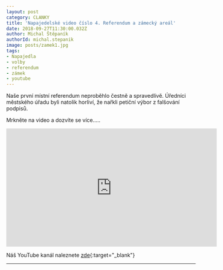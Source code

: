 ```yaml
---
layout: post
category: CLANKY
title: 'Napajedelské video číslo 4. Referendum a zámecký areál'
date: 2018-09-27T11:30:00.032Z
author: Michal Štěpaník
authorId: michal.stepanik
image: posts/zamek1.jpg
tags: 
- Napajedla 
- volby 
- referendum 
- zámek 
- youtube
---
```


Naše první místní referendum neproběhlo čestně a spravedlivě. Úředníci městského úřadu byli natolik horliví, že nařkli petiční výbor z falšování podpisů.

Mrkněte na video a dozvíte se více.....


<iframe width="560" height="315" src="https://www.youtube.com/embed/qP1DMo0AxqU" frameborder="0" allow="autoplay; encrypted-media" allowfullscreen></iframe>



Náš YouTube kanál naleznete [zde](https://www.youtube.com/channel/UCgoN2Mo3r-xe0iO6N5HRWHA){:target="_blank"}

- - -
